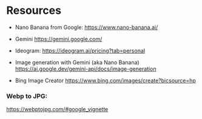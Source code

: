 
# Resources

- Nano Banana from Google:
https://www.nano-banana.ai/

- Gemini
https://gemini.google.com/

- Ideogram:
https://ideogram.ai/pricing?tab=personal


- Image generation with Gemini (aka Nano Banana)
https://ai.google.dev/gemini-api/docs/image-generation

- Bing Image Creator
https://www.bing.com/images/create?bicsource=hp

### Webp to JPG:
https://webptojpg.com/#google_vignette

